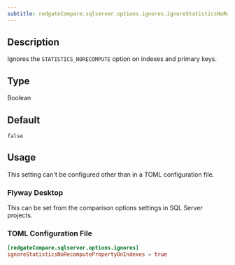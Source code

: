```yaml
---
subtitle: redgateCompare.sqlserver.options.ignores.ignoreStatisticsNoRecomputePropertyOnIndexes
---
```


## Description

Ignores the `STATISTICS_NORECOMPUTE` option on indexes and primary keys.

## Type

Boolean

## Default

`false`

## Usage

This setting can't be configured other than in a TOML configuration file.

### Flyway Desktop

This can be set from the comparison options settings in SQL Server projects.

### TOML Configuration File

```toml
[redgateCompare.sqlserver.options.ignores]
ignoreStatisticsNoRecomputePropertyOnIndexes = true
```
